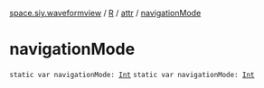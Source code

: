 [space.siy.waveformview](../../index.md) / [R](../index.md) / [attr](index.md) / [navigationMode](./navigation-mode.md)

# navigationMode

`static var navigationMode: `[`Int`](https://kotlinlang.org/api/latest/jvm/stdlib/kotlin/-int/index.html)
`static var navigationMode: `[`Int`](https://kotlinlang.org/api/latest/jvm/stdlib/kotlin/-int/index.html)
